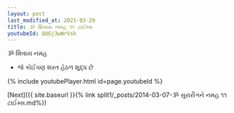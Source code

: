 ```yaml
---
layout: post
last_modified_at: 2021-03-29
title: ૐ શિવાય નમહ ૧૧ ટાઈમ્સ
youtubeId: QUGj3wWrVsk
---
```

 
 
 ૐ શિવાય નમહ  
 
 -  જે કોઈપણ શરત હેઠળ શુદ્ધ છે 
 
  
 
  
 
 
 
 
 
 


{% include youtubePlayer.html id=page.youtubeId %}
 
[Next]({{ site.baseurl }}{% link  split1/_posts/2014-03-07-ૐ સુરારીગને નમહ ૧૧ ટાઈમ્સ.md%})
 
